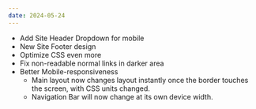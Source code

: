 ```yaml
---
date: 2024-05-24
---
```


* Add Site Header Dropdown for mobile
* New Site Footer design
* Optimize CSS even more
* Fix non-readable normal links in darker area
* Better Mobile-responsiveness
  - Main layout now changes layout instantly once the border touches the screen, with CSS units changed.
  - Navigation Bar will now change at its own device width.